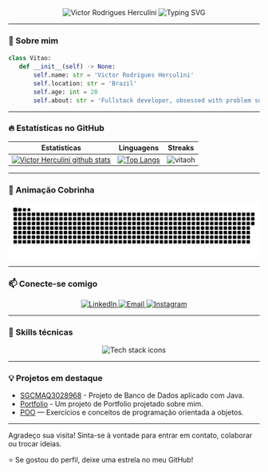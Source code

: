 <div align="center">
  <img src="https://capsule-render.vercel.app/api?type=waving&color=gradient&height=150&section=header&text=Victor%20Rodrigues%20Herculini&fontSize=45&fontAlignY=35&animation=twinkling" alt="Victor Rodrigues Herculini" /> 
  <img src="https://readme-typing-svg.herokuapp.com?font=Fira+Code&size=26&pause=1000&color=39FAFF&center=true&vCenter=true&width=600&lines=Fullstack+Developer;Code+%7C+Learn+%7C+Repeat+⚡" alt="Typing SVG"/> 
</div>

---

### 👋 Sobre mim

 ```python
class Vitao:
    def __init__(self) -> None:
        self.name: str = 'Victor Rodrigues Herculini'
        self.location: str = 'Brazil'
        self.age: int = 20
        self.about: str = 'Fullstack developer, obsessed with problem solving, passionate for software development'
```

---

### 🔥 Estatísticas no GitHub

|Estatisticas|Linguagens|Streaks|
|-|-|-|
|[![Victor Herculini github stats](https://github-readme-stats.vercel.app/api?username=vitaoh&show_icons=true&theme=dracula&hide_title=true)](https://github.com/vitaoh)|[![Top Langs](https://github-readme-stats.vercel.app/api/top-langs/?username=vitaoh&show_icons=true&theme=dracula&layout=compact&hide_title=true)](https://github.com/vitaoh)|![vitaoh](https://github-readme-streak-stats.herokuapp.com/?user=vitaoh&theme=dracula)

---

### 🐍 Animação Cobrinha

<div align="center">
  <img src="https://raw.githubusercontent.com/vitaoh/vitaoh/output/snake.svg" alt="Snake animation" />
</div>

---

### 📫 Conecte-se comigo

<p align="center">
  <a href="https://www.linkedin.com/in/victor-herculini">
    <img src="https://img.shields.io/badge/LinkedIn-victor--herculini-0077B5?style=for-the-badge&logo=linkedin&logoColor=white" alt="LinkedIn"/>
  </a>
  <a href="mailto:herculinvictorr@gmail.com">
    <img src="https://img.shields.io/badge/Email-herculinvictorr@gmail.com-D14836?style=for-the-badge&logo=gmail&logoColor=white" alt="Email"/>
  </a>
  <a href="https://www.instagram.com/victorherculini/">
    <img src="https://img.shields.io/badge/Instagram-victorherculini-E4405F?style=for-the-badge&logo=instagram&logoColor=white" alt="Instagram"/>
  </a>
</p>

---

### 🚀 Skills técnicas

<div align="center">
  <img src="https://skillicons.dev/icons?i=python,c,java,js,nodejs,docker,kotlin,mysql,linux,git,github,html,css,vercel" alt="Tech stack icons" />
</div>

---

### 💡 Projetos em destaque

- [SGCMAQ3028968](https://github.com/vitaoh/SGCMAQ3028968) - Projeto de Banco de Dados aplicado com Java.
- [Portfolio](https://github.com/vitaoh/Portfolio) - Um projeto de Portfolio projetado sobre mim.
- [POO](https://github.com/vitaoh/POO) — Exercícios e conceitos de programação orientada a objetos.

---

Agradeço sua visita! Sinta-se à vontade para entrar em contato, colaborar ou trocar ideias.

⭐ Se gostou do perfil, deixe uma estrela no meu GitHub!
